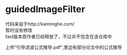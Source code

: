 # guidedImageFilter
代码来自于http://kaiminghe.com/  
暂时没有修改  
fast版本原作者已经释放了，不过并不包含在该仓库中  

上传“引导滤波公式推导.pdf",里边有部分论文中的公式推导

